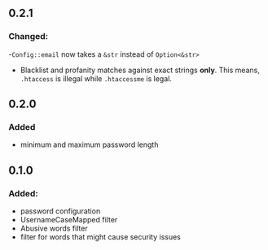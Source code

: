 ## 0.2.1

### Changed:

-`Config::email` now takes a `&str` instead of `Option<&str>`

- Blacklist and profanity matches against exact strings **only**. This
  means, `.htaccess` is illegal while `.htaccessme` is legal.

## 0.2.0

### Added

- minimum and maximum password length

## 0.1.0

### Added:

- password configuration
- UsernameCaseMapped filter
- Abusive words filter
- filter for words that might cause security issues
